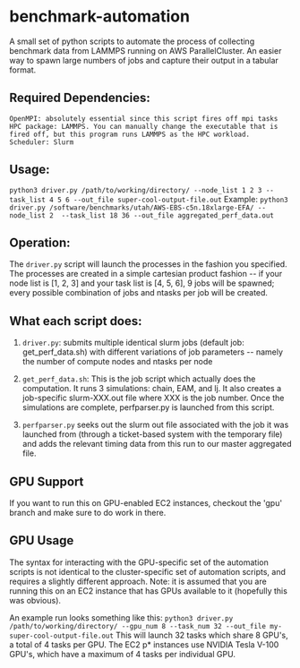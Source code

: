 # benchmark-automation
A small set of python scripts to automate the process of collecting benchmark data from LAMMPS running on AWS ParallelCluster. An easier way to spawn large numbers of jobs and capture their output in a tabular format.

## Required Dependencies:
    OpenMPI: absolutely essential since this script fires off mpi tasks
    HPC package: LAMMPS. You can manually change the executable that is fired off, but this program runs LAMMPS as the HPC workload.
    Scheduler: Slurm
    

## Usage:

`python3 driver.py /path/to/working/directory/ --node_list 1 2 3 --task_list 4 5 6 --out_file super-cool-output-file.out`
Example: `python3 driver.py /software/benchmarks/utah/AWS-EBS-c5n.18xlarge-EFA/ --node_list 2  --task_list 18 36 --out_file aggregated_perf_data.out`

## Operation:

The `driver.py` script will launch the processes in the fashion you specified. The processes are created in a simple cartesian product fashion -- if your node list is [1, 2, 3] and your task list is [4, 5, 6], 9 jobs will be spawned; every possible combination of jobs and ntasks per job will be created. 

## What each script does: 
   1. `driver.py`: submits multiple identical slurm jobs (default job: get_perf_data.sh) with different variations of job parameters -- namely the number of compute nodes and ntasks per node
   
   2. `get_perf_data.sh`: This is the job script which actually does the computation. It runs 3 simulations: chain, EAM, and lj. It also creates a job-specific slurm-XXX.out file where XXX is the job number. Once the simulations are complete, perfparser.py is launched from this script.
   
   3. `perfparser.py` seeks out the slurm out file associated with the job it was launched from (through a ticket-based system with the temporary file) and adds the relevant timing data from this run to our master aggregated file.

## GPU Support

If you want to run this on GPU-enabled EC2 instances, checkout the 'gpu' branch and make sure to do work in there. 

## GPU Usage

The syntax for interacting with the GPU-specific set of the automation scripts is not identical to the cluster-specific set of automation scripts, and requires a slightly different approach. Note: it is assumed that you are running this on an EC2 instance that has GPUs available to it (hopefully this was obvious). 

An example run looks something like this:
`python3 driver.py /path/to/working/directory/ --gpu_num 8 --task_num 32 --out_file my-super-cool-output-file.out`
This will launch 32 tasks which share 8 GPU's, a total of 4 tasks per GPU. The EC2 p* instances use NVIDIA Tesla V-100 GPU's, which have a maximum of 4 tasks per individual GPU. 
